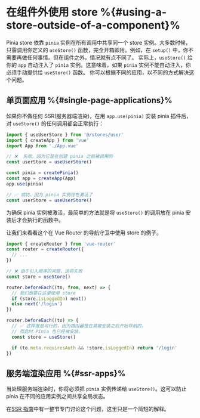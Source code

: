 # 在组件外使用 store %{#using-a-store-outside-of-a-component}%

<MasteringPiniaLink
  href="https://play.gumlet.io/embed/651ed1ec4c2f339c6860fd06"
  mp-link="https://masteringpinia.com/lessons/how-does-usestore-work"
  title="Using stores outside of components"
/>

Pinia store 依靠 `pinia` 实例在所有调用中共享同一个 store 实例。大多数时候，只需调用你定义的 `useStore()` 函数，完全开箱即用。例如，在 `setup()` 中，你不需要再做任何事情。但在组件之外，情况就有点不同了。
实际上，`useStore()` 给你的 `app` 自动注入了 `pinia` 实例。这意味着，如果 `pinia` 实例不能自动注入，你必须手动提供给 `useStore()` 函数。
你可以根据不同的应用，以不同的方式解决这个问题。

## 单页面应用 %{#single-page-applications}%

如果你不做任何 SSR(服务器端渲染)，在用 `app.use(pinia)` 安装 pinia 插件后，对 `useStore()` 的任何调用都会正常执行：

```js
import { useUserStore } from '@/stores/user'
import { createApp } from 'vue'
import App from './App.vue'

// ❌  失败，因为它是在创建 pinia 之前被调用的
const userStore = useUserStore()

const pinia = createPinia()
const app = createApp(App)
app.use(pinia)

// ✅ 成功，因为 pinia 实例现在激活了
const userStore = useUserStore()
```

为确保 pinia 实例被激活，最简单的方法就是将 `useStore()` 的调用放在 pinia 安装后才会执行的函数中。

让我们来看看这个在 Vue Router 的导航守卫中使用 store 的例子。

```js
import { createRouter } from 'vue-router'
const router = createRouter({
  // ...
})

// ❌ 由于引入顺序的问题，这将失败
const store = useStore()

router.beforeEach((to, from, next) => {
  // 我们想要在这里使用 store
  if (store.isLoggedIn) next()
  else next('/login')
})

router.beforeEach((to) => {
  // ✅ 这样做是可行的，因为路由器是在其被安装之后开始导航的，
  // 而此时 Pinia 也已经被安装。
  const store = useStore()

  if (to.meta.requiresAuth && !store.isLoggedIn) return '/login'
})
```

## 服务端渲染应用 %{#ssr-apps}%

当处理服务端渲染时，你将必须把 `pinia` 实例传递给 `useStore()`。这可以防止 pinia 在不同的应用实例之间共享全局状态。

在[SSR 指南](../ssr/index.md)中有一整节专门讨论这个问题，这里只是一个简短的解释。
